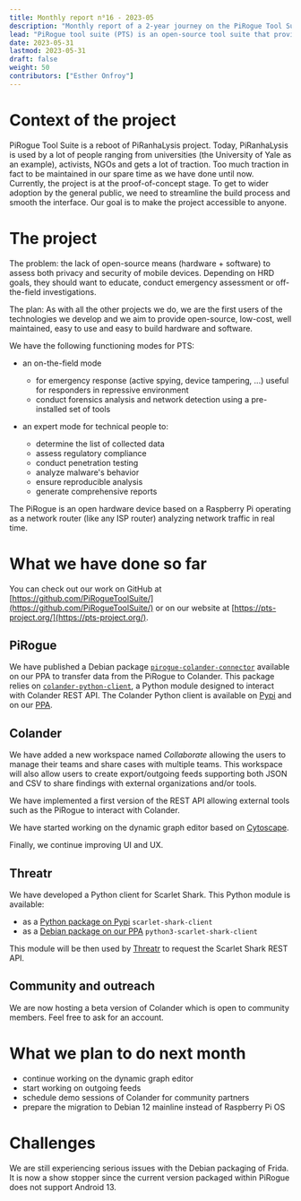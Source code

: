 ```yaml
---
title: Monthly report n⁰16 - 2023-05
description: "Monthly report of a 2-year journey on the PiRogue Tool Suite project"
lead: "PiRogue tool suite (PTS) is an open-source tool suite that provides a comprehensive mobile forensic and network traffic analysis platform."
date: 2023-05-31
lastmod: 2023-05-31
draft: false
weight: 50
contributors: ["Esther Onfroy"]
---
```


# Context of the project
PiRogue Tool Suite is a reboot of PiRanhaLysis project. Today, PiRanhaLysis is used by a lot of people ranging from universities (the University of Yale as an example), activists, NGOs and gets a lot of traction. Too much traction in fact to be maintained in our spare time as we have done until now. Currently, the project is at the proof-of-concept stage. To get to wider adoption by the general public, we need to streamline the build process and smooth the interface. Our goal is to make the project accessible to anyone.

# The project
The problem: the lack of open-source means (hardware + software) to assess both privacy and security of mobile devices. Depending on HRD goals, they should want to educate, conduct emergency assessment or off-the-field investigations.

The plan: As with all the other projects we do, we are the first users of the technologies we develop and we aim to provide open-source, low-cost, well maintained, easy to use and easy to build hardware and software. 

We have the following functioning modes for PTS:

- an on-the-field mode
  - for emergency response (active spying, device tampering, ...) useful for responders in repressive environment
  - conduct forensics analysis and network detection using a pre-installed set of tools

- an expert mode for technical people to:
  - determine the list of collected data
  - assess regulatory compliance
  - conduct penetration testing 
  - analyze malware's behavior
  - ensure reproducible analysis
  - generate comprehensive reports

The PiRogue is an open hardware device based on a Raspberry Pi operating as a network router (like any ISP router) analyzing network traffic in real time. 

# What we have done so far
You can check out our work on GitHub at [https://github.com/PiRogueToolSuite/](https://github.com/PiRogueToolSuite/) or on our website at [https://pts-project.org/](https://pts-project.org/). 

## PiRogue
We have published a Debian package [`pirogue-colander-connector`](https://github.com/PiRogueToolSuite/pirogue-colander-connector) available on our PPA to transfer data from the PiRogue to Colander. This package relies on [`colander-python-client`](https://github.com/PiRogueToolSuite/colander-python-client), a Python module designed to interact with Colander REST API. The Colander Python client is available on [Pypi](https://pypi.org/project/colander-client/) and on our [PPA](https://pts-project.org/ppa/).

## Colander
We have added a new workspace named *Collaborate* allowing the users to manage their teams and share cases with multiple teams. This workspace will also allow users to create export/outgoing feeds supporting both JSON and CSV to share findings with external organizations and/or tools. 

We have implemented a first version of the REST API allowing external tools such as the PiRogue to interact with Colander. 

We have started working on the dynamic graph editor based on [Cytoscape](https://cytoscape.org/).

Finally, we continue improving UI and UX.

## Threatr
We have developed a Python client for Scarlet Shark. This Python module is available:
* as a [Python package on Pypi](https://pypi.org/project/scarlet-shark-client/) `scarlet-shark-client`
* as a [Debian package on our PPA](https://pts-project.org/ppa/) `python3-scarlet-shark-client`

This module will be then used by [Threatr](https://github.com/PiRogueToolSuite/threatr) to request the Scarlet Shark REST API.

## Community and outreach
We are now hosting a beta version of Colander which is open to community members. Feel free to ask for an account.

# What we plan to do next month
* continue working on the dynamic graph editor
* start working on outgoing feeds
* schedule demo sessions of Colander for community partners
* prepare the migration to Debian 12 mainline instead of Raspberry Pi OS

# Challenges
We are still experiencing serious issues with the Debian packaging of Frida. It is now a show stopper since the current version packaged within PiRogue does not support Android 13.
